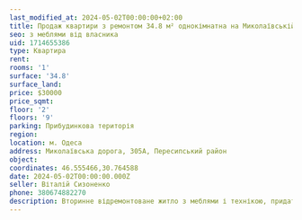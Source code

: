 ```yaml
---
last_modified_at: 2024-05-02T00:00:00+02:00
title: Продаж квартири з ремонтом 34.8 м² однокімнатна на Миколаївській
seo: з меблями від власника
uid: 1714655386
type: Квартира
rent:
rooms: '1'
surface: '34.8'
surface_land:
price: $30000
price_sqmt:
floor: '2'
floors: '9'
parking: Прибудинкова територія
region:
location: м. Одеса
address: Миколаївська дорога, 305А, Пересипський район
object:
coordinates: 46.555466,30.764588
date: 2024-05-02T00:00:00.000Z
seller: Віталій Сизоненко
phone: 380674882270
description: Вторинне відремонтоване житло з меблями і технікою, придатне і готова для проживання
---
```

